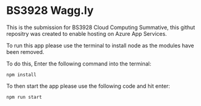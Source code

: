 # BS3928 Wagg.ly

This is the submission for BS3928 Cloud Computing Summative, this githut repositry was created to enable hosting on Azure App Services. 

To run this app please use the terminal to install node as the modules have been removed. 

To do this, Enter the following command into the terminal: 

``` 
npm install 

```
To then start the app please use the following code and hit enter: 

``` 
npm run start

```

